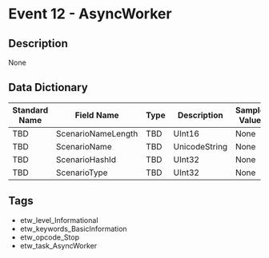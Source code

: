 # Event 12 - AsyncWorker

## Description
None

## Data Dictionary
|Standard Name|Field Name|Type|Description|Sample Value|
|---|---|---|---|---|
|TBD|ScenarioNameLength|TBD|UInt16|None|None|
|TBD|ScenarioName|TBD|UnicodeString|None|None|
|TBD|ScenarioHashId|TBD|UInt32|None|None|
|TBD|ScenarioType|TBD|UInt32|None|None|

## Tags
* etw_level_Informational
* etw_keywords_BasicInformation
* etw_opcode_Stop
* etw_task_AsyncWorker